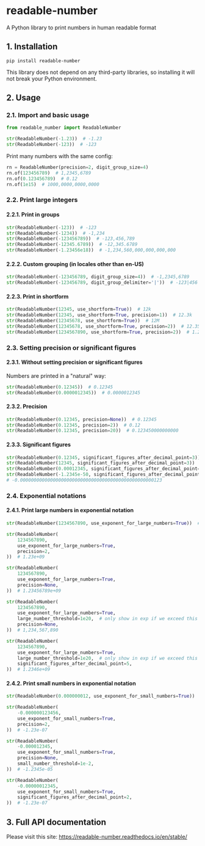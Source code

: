 # readable-number

A Python library to print numbers in human readable format

## 1. Installation

```
pip install readable-number
```

This library does not depend on any third-party libraries, so installing it will not break your Python environment.

## 2. Usage

### 2.1. Import and basic usage


```python
from readable_number import ReadableNumber

str(ReadableNumber(-1.23))  # -1.23
str(ReadableNumber(-123))  # -123
```

Print many numbers with the same config:

```python
rn = ReadableNumber(precision=2, digit_group_size=4)
rn.of(123456789)  # 1,2345,6789
rn.of(0.123456789)  # 0.12
rn.of(1e15)  # 1000,0000,0000,0000
```

### 2.2. Print large integers

#### 2.2.1. Print in groups


```python
str(ReadableNumber(-123))  # -123
str(ReadableNumber(-1234))  # -1,234
str(ReadableNumber(-123456789))  # -123,456,789
str(ReadableNumber(-12345.6789))  # -12,345.6789
str(ReadableNumber(-1.23456e18))  # -1,234,560,000,000,000,000
```

#### 2.2.2. Custom grouping (in locales other than en-US)

```python
str(ReadableNumber(-123456789, digit_group_size=4))  # -1,2345,6789
str(ReadableNumber(-123456789, digit_group_delimiter='|'))  # -123|456|789
```

#### 2.2.3. Print in shortform

```python
str(ReadableNumber(12345, use_shortform=True))  # 12k
str(ReadableNumber(12345, use_shortform=True, precision=1))  # 12.3k
str(ReadableNumber(12345678, use_shortform=True))  # 12M
str(ReadableNumber(12345678, use_shortform=True, precision=2))  # 12.35M
str(ReadableNumber(1234567890, use_shortform=True, precision=2))  # 1.23B
```

### 2.3. Setting precision or significant figures

#### 2.3.1. Without setting precision or significant figures

Numbers are printed in a "natural" way:

```python
str(ReadableNumber(0.12345))  # 0.12345
str(ReadableNumber(0.0000012345))  # 0.0000012345
```

#### 2.3.2. Precision

```python
str(ReadableNumber(0.12345, precision=None))  # 0.12345
str(ReadableNumber(0.12345, precision=2))  # 0.12
str(ReadableNumber(0.12345, precision=20))  # 0.123450000000000
```

#### 2.3.3. Significant figures

```python
str(ReadableNumber(0.12345, significant_figures_after_decimal_point=3))  # 0.123
str(ReadableNumber(12345, significant_figures_after_decimal_point=3))  # 12,345
str(ReadableNumber(0.00012345, significant_figures_after_decimal_point=3))  # 0.000123
str(ReadableNumber(-1.2345e-50, significant_figures_after_decimal_point=3))
# -0.0000000000000000000000000000000000000000000000000123
```

### 2.4. Exponential notations

#### 2.4.1. Print large numbers in exponential notation

```python
str(ReadableNumber(1234567890, use_exponent_for_large_numbers=True))  # 1.234568e+09

str(ReadableNumber(
    1234567890,
    use_exponent_for_large_numbers=True,
    precision=2,
))  # 1.23e+09

str(ReadableNumber(
    1234567890,
    use_exponent_for_large_numbers=True,
    precision=None,
))  # 1.23456789e+09

str(ReadableNumber(
    1234567890,
    use_exponent_for_large_numbers=True,
    large_number_threshold=1e20,  # only show in exp if we exceed this
    precision=None,
))  # 1,234,567,890

str(ReadableNumber(
    1234567890,
    use_exponent_for_large_numbers=True,
    large_number_threshold=1e20,  # only show in exp if we exceed this
    significant_figures_after_decimal_point=5,
))  # 1.2346e+09
```

#### 2.4.2. Print small numbers in exponential notation

```python
str(ReadableNumber(0.000000012, use_exponent_for_small_numbers=True))  # 1.200000e-08

str(ReadableNumber(
    -0.000000123456,
    use_exponent_for_small_numbers=True,
    precision=2,
))  # -1.23e-07

str(ReadableNumber(
    -0.000012345,
    use_exponent_for_small_numbers=True,
    precision=None,
    small_number_threshold=1e-2,
))  # -1.2345e-05

str(ReadableNumber(
    -0.00000012345,
    use_exponent_for_small_numbers=True,
    significant_figures_after_decimal_point=2,
))  # -1.23e-07
```

## 3. Full API documentation

Please visit this site: https://readable-number.readthedocs.io/en/stable/
